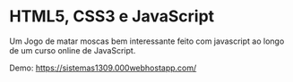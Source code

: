 
# HTML5, CSS3 e JavaScript 

 Um Jogo de matar moscas bem interessante feito com javascript ao longo de um curso online de JavaScript. 

Demo:  https://sistemas1309.000webhostapp.com/


